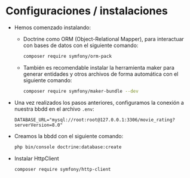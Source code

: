 # Configuraciones / instalaciones
- Hemos comenzado instalando:
  - Doctrine como ORM (Object-Relational Mapper), para interactuar con bases de datos con el siguiente comando:
  
    ```sh
    composer require symfony/orm-pack
    ```

  - También es recomendable instalar la herramienta maker para generar entidades y otros archivos de forma automática con el siguiente comando:
  
    ```sh
    composer require symfony/maker-bundle --dev
    ```

- Una vez realizados los pasos anteriores, configuramos la conexión a nuestra bbdd en el archivo `.env`:
  
    ```dotenv
    DATABASE_URL="mysql://root:root@127.0.0.1:3306/movie_rating?serverVersion=8.0"
    ```

- Creamos la bbdd con el siguiente comando:
  
    ```sh
    php bin/console doctrine:database:create
    ```
    
- Instalar HttpClient
    ```sh
    composer require symfony/http-client
    ```
  